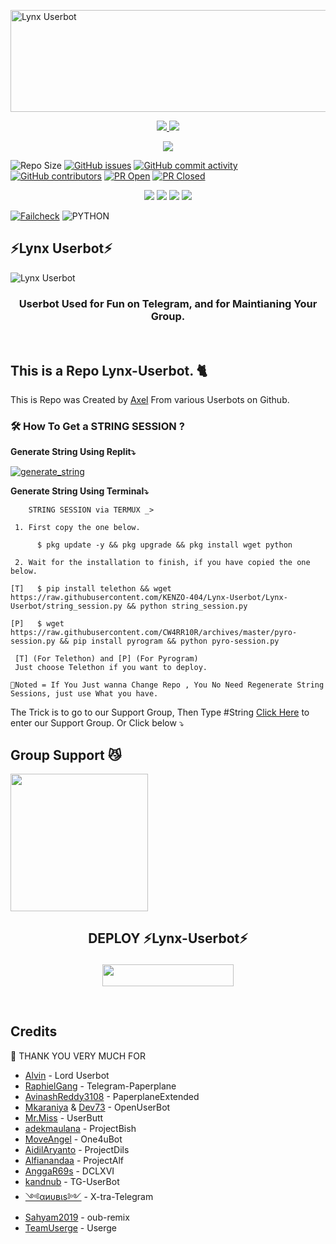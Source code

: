 <a href="https://cooltext.com"><img src="https://images.cooltext.com/5513591.gif" width="654" height="163" alt="Lynx Userbot" /></a>

<p align="center">
  <a href="https://github.com/KENZO-404/Lynx-Userbot/fork">
  <img src="https://img.shields.io/github/forks/KENZO-404/Lynx-Userbot?label=Fork&style=social">
  </a>
  <a href="https://github.com/KENZO-404/Lynx-Userbot">
  <img src="https://img.shields.io/github/stars/KENZO-404/Lynx-Userbot?style=social">
  </a></p>
<p align="center">
  <a href="https://github.com/KENZO-404/Lynx-Userbot/blob/Lynx-Userbot/LICENSE">
  <img src="https://img.shields.io/github/license/KENZO-404/Lynx-Userbot?&style=social&logo=github">
  </a></p>

![Repo Size](https://img.shields.io/github/repo-size/KENZO-404/Lynx-Userbot?&style=plastic&logo=github)
[![GitHub issues](https://img.shields.io/github/issues/KENZO-404/Lynx-Userbot?&style=plastic&logo=github)](https://github.com/KENZO-404/Lynx-Userbot/issues)
[![GitHub commit activity](https://img.shields.io/github/commit-activity/m/KENZO-404/Lynx-Userbot?&style=plastic&logo=github)](https://github.com/KENZO-404/Lynx-Userbot/graphs/commit-activity)
[![GitHub contributors](https://img.shields.io/github/contributors/KENZO-404/Lynx-Userbot?&style=plastic&logo=github)](https://GitHub.com/KENZO-404/Lynx-Userbot/graphs/contributors/)
[![PR Open](https://img.shields.io/github/issues-pr/KENZO-404/Lynx-Userbot?&style=plastic&logo=github)](https://github.com/KENZO-404/Lynx-Userbot/pulls)
[![PR Closed](https://img.shields.io/github/issues-pr-closed/KENZO-404/Lynx-Userbot?&style=plastic&logo=github)](https://github.com/KENZO-404/Lynx-Userbot/pulls?q=is:closed)

<p align="center">
<a href="https://github.com/KENZO-404/Lynx-Userbot/commits/Lynx-Userbot"> <img src="https://img.shields.io/github/last-commit/KENZO-404/Lynx-Userbot?color=brightgreen&logo=github&logoColor=white&style=for-the-badge" /></a>
<a href="https://hub.docker.com/r/kenzo404/lynxuser"> <img src="https://img.shields.io/docker/image-size/kenzo404/lynxuser/Buster?label=docker%20image%20size&logo=docker&style=for-the-badge" /></a>
<a href="https://hub.docker.com/r/kenzo404/lynxuser/tags"> <img src="https://img.shields.io/docker/v/kenzo404/lynxuser/Buster?label=docker%20version&logo=docker&style=for-the-badge" /></a>
<a href="https://pypi.org/project/Telethon/"> <img src="https://img.shields.io/pypi/v/telethon?color=red&label=telethon&logo=python&logoColor=brightgreen&style=for-the-badge" /></a>
</p>


<p align="left">
    <a href="https://github.com/KENZO-404/Lynx-Userbot/actions?query=workflow%main.yml" > <img src="https://img.shields.io/github/workflow/status/KENZO-404/Lynx-Userbot/CI/Lynx-Userbot?style=for-the-badge&logo=github-actions&logoColor=green" alt="Failcheck" /></a>
<img alt="PYTHON" src="https://img.shields.io/badge/PYTHON-v3.9.4-aqua?style=for-the-badge&logo=appveyor"/>
</p>


## ⚡Lynx Userbot⚡
![Lynx Userbot](https://telegra.ph/file/f3c656862a017f945c0bc.png)

<h3 align="center">Userbot Used for Fun on Telegram, and for Maintianing Your Group.</h3>
<p align="center">&nbsp;</p>

## This is a Repo Lynx-Userbot. 🐈

This is Repo was Created by [Axel](https://t.me/SyndicateTwenty4) From various Userbots on Github.


### 🛠️ How To Get a STRING SESSION ?

**Generate String Using Replit⤵️**

<a href="https://replit.com/@KENZO404/Lynx-String-Session#main.py"><img src="https://img.shields.io/badge/run-string__session.py-blue?style=for-the-badge&logo=repl.it" alt="generate_string" /></a>

**Generate String Using Terminal⤵️**
```
    STRING SESSION via TERMUX _>

 1. First copy the one below.

      $ pkg update -y && pkg upgrade && pkg install wget python

 2. Wait for the installation to finish, if you have copied the one below.

[T]   $ pip install telethon && wget https://raw.githubusercontent.com/KENZO-404/Lynx-Userbot/Lynx-Userbot/string_session.py && python string_session.py

[P]   $ wget https://raw.githubusercontent.com/CW4RR10R/archives/master/pyro-session.py && pip install pyrogram && python pyro-session.py

 [T] (For Telethon) and [P] (For Pyrogram)
 Just choose Telethon if you want to deploy.

📌Noted = If You Just wanna Change Repo , You No Need Regenerate String Sessions, just use What you have.

```
The Trick is to go to our Support Group, Then Type #String [Click Here](https://t.me/LordUserbot_Group) to enter our Support Group.
Or Click below ⤵️

## Group Support 😼

<a href="https://t.me/LordUserbot_Group"><img src="https://img.shields.io/badge/Group%20Support%3F-yes-green?&style=flat-square?&logo=telegram" width=220px></a></p>


## <p align="center">DEPLOY ⚡Lynx-Userbot⚡</p>

<p align="center"><a href="https://heroku.com/deploy?template=https://github.com/KENZO-404/Lynx-Userbot/tree/Lynx-Userbot"> <img src="https://img.shields.io/badge/Deploy%20to%20Heroku-magenta?style=flat&logo=heroku" width="210" height="34.45" /></a></p>

<br>
</p>

## Credits

 🙏 THANK YOU VERY MUCH FOR

*   [Alvin](https://github.com/Zora24/Lord-Userbot) - Lord Userbot
*   [RaphielGang](https://github.com/RaphielGang) - Telegram-Paperplane
*   [AvinashReddy3108](https://github.com/AvinashReddy3108) - PaperplaneExtended
*   [Mkaraniya](https://github.com/mkaraniya) & [Dev73](https://github.com/Devp73) - OpenUserBot
*   [Mr.Miss](https://github.com/keselekpermen69) - UserButt
*   [adekmaulana](https://github.com/adekmaulana) - ProjectBish
*   [MoveAngel](https://github.com/MoveAngel) - One4uBot
*   [AidilAryanto](https://github.com/aidilaryanto) - ProjectDils 
*   [Alfianandaa](https://github.com/alfianandaa/ProjectAlf) - ProjectAlf
*   [AnggaR69s](https://github.com/GengKapak/DCLXVI) - DCLXVI
*   [kandnub](https://github.com/kandnub) - TG-UserBot
*   [༺αиυвιѕ༻](https://github.com/Dark-Princ3) - X-tra-Telegram
*   [Sahyam2019](https://github.com/sahyam2019/oub-remix) - oub-remix
*   [TeamUserge](https://github.com/UsergeTeam/Userge) - Userge

